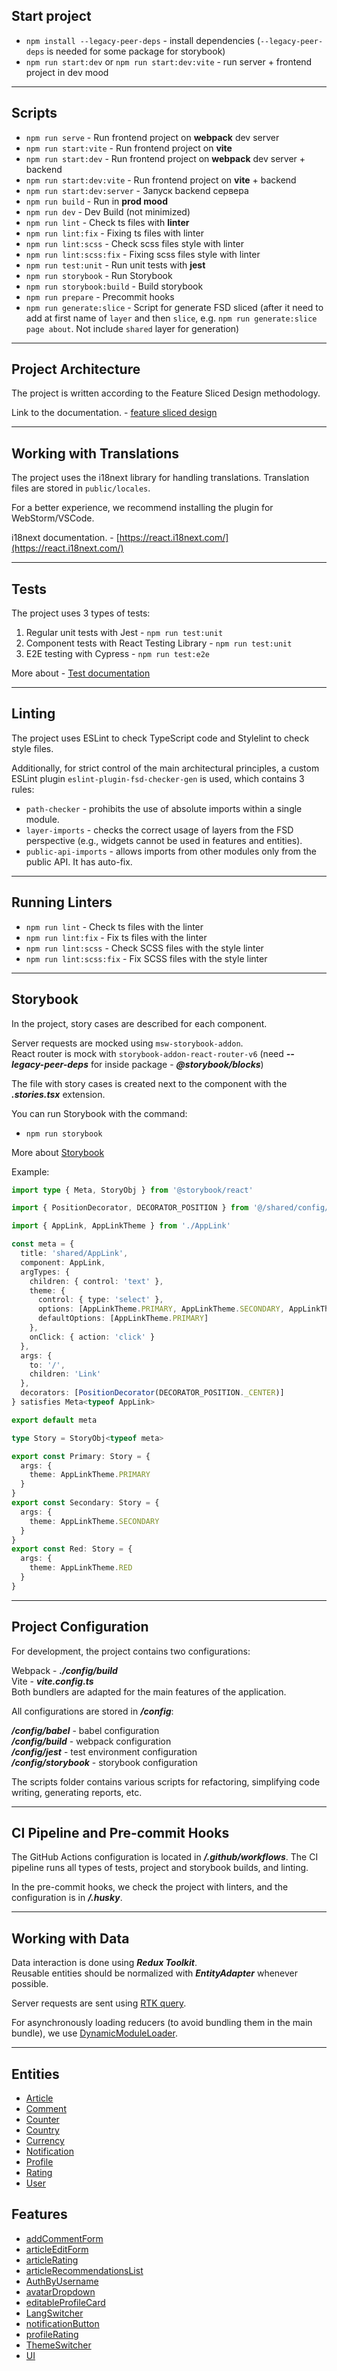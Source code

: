 ## Start project

- `npm install --legacy-peer-deps` - install dependencies (`--legacy-peer-deps` is needed for some package for storybook) <br>
- `npm run start:dev` or `npm run start:dev:vite` - run server + frontend project in dev mood
----

## Scripts

- `npm run serve` - Run frontend project on **webpack** dev server
- `npm run start:vite` - Run frontend project on **vite**
- `npm run start:dev` - Run frontend project on **webpack** dev server + backend
- `npm run start:dev:vite` - Run frontend project on **vite** + backend
- `npm run start:dev:server` - Запуск backend сервера
- `npm run build` - Run in **prod mood**
- `npm run dev` - Dev Build (not minimized)
- `npm run lint` - Check ts files with **linter**
- `npm run lint:fix` - Fixing ts files with linter
- `npm run lint:scss` - Check scss files style with linter
- `npm run lint:scss:fix` - Fixing scss files style with linter
- `npm run test:unit` - Run unit tests with **jest**
- `npm run storybook` - Run Storybook
- `npm run storybook:build` - Build storybook 
- `npm run prepare` - Precommit hooks
- `npm run generate:slice` - Script for generate FSD sliced (after it need to add at first name of `layer` and then `slice`, e.g. `npm run generate:slice page about`. Not include `shared` layer for generation)

----

## Project Architecture

The project is written according to the Feature Sliced Design methodology.

Link to the documentation. - [feature sliced design](https://feature-sliced.design/docs/get-started/tutorial)

----

## Working with Translations
The project uses the i18next library for handling translations.
Translation files are stored in `public/locales`.

For a better experience, we recommend installing the plugin for WebStorm/VSCode.

i18next documentation. - [https://react.i18next.com/](https://react.i18next.com/)

----

## Tests

The project uses 3 types of tests:
1) Regular unit tests with Jest - `npm run test:unit`
2) Component tests with React Testing Library - `npm run test:unit`
3) E2E testing with Cypress - `npm run test:e2e`

More about - [Test documentation](/docs/tests.md)

----

## Linting

The project uses ESLint to check TypeScript code and Stylelint to check style files.

Additionally, for strict control of the main architectural principles, a custom ESLint plugin `eslint-plugin-fsd-checker-gen` is used, which contains 3 rules:

- `path-checker` - prohibits the use of absolute imports within a single module.
- `layer-imports` - checks the correct usage of layers from the FSD perspective (e.g., widgets cannot be used in features and entities).
- `public-api-imports` - allows imports from other modules only from the public API. It has auto-fix.

____

## Running Linters
- `npm run lint` - Check ts files with the linter
- `npm run lint:fix` - Fix ts files with the linter
- `npm run lint:scss` - Check SCSS files with the style linter
- `npm run lint:scss:fix` - Fix SCSS files with the style linter

----

## Storybook

In the project, story cases are described for each component.

Server requests are mocked using `msw-storybook-addon`.<br>
React router is mock with  `storybook-addon-react-router-v6` (need ***--legacy-peer-deps*** for inside package - ***@storybook/blocks***)

The file with story cases is created next to the component with the ***.stories.tsx*** extension.

You can run Storybook with the command: 
- `npm run storybook`

More about [Storybook](/docs/storybook.md)

Example:

```typescript jsx
import type { Meta, StoryObj } from '@storybook/react'

import { PositionDecorator, DECORATOR_POSITION } from '@/shared/config/storybook'

import { AppLink, AppLinkTheme } from './AppLink'

const meta = {
  title: 'shared/AppLink',
  component: AppLink,
  argTypes: {
    children: { control: 'text' },
    theme: {
      control: { type: 'select' },
      options: [AppLinkTheme.PRIMARY, AppLinkTheme.SECONDARY, AppLinkTheme.RED],
      defaultOptions: [AppLinkTheme.PRIMARY]
    },
    onClick: { action: 'click' }
  },
  args: {
    to: '/',
    children: 'Link'
  },
  decorators: [PositionDecorator(DECORATOR_POSITION._CENTER)]
} satisfies Meta<typeof AppLink>

export default meta

type Story = StoryObj<typeof meta>

export const Primary: Story = {
  args: {
    theme: AppLinkTheme.PRIMARY
  }
}
export const Secondary: Story = {
  args: {
    theme: AppLinkTheme.SECONDARY
  }
}
export const Red: Story = {
  args: {
    theme: AppLinkTheme.RED
  }
}

```

----

## Project Configuration
For development, the project contains two configurations:

Webpack - ***./config/build*** <br>
Vite - ***vite.config.ts*** <br>
Both bundlers are adapted for the main features of the application.

All configurations are stored in ***/config***:

***/config/babel*** - babel configuration <br>
***/config/build*** - webpack configuration <br>
***/config/jest*** - test environment configuration <br>
***/config/storybook*** - storybook configuration <br>

The scripts folder contains various scripts for refactoring, simplifying code writing, generating reports, etc.

____

## CI Pipeline and Pre-commit Hooks

The GitHub Actions configuration is located in ***/.github/workflows***. The CI pipeline runs all types of tests, project and storybook builds, and linting.

In the pre-commit hooks, we check the project with linters, and the configuration is in ***/.husky***.

____

## Working with Data

Data interaction is done using ***Redux Toolkit***.  <br>
Reusable entities should be normalized with ***EntityAdapter*** whenever possible.

Server requests are sent using [RTK query](/src/shared/api/rtkApi.ts).

For asynchronously loading reducers (to avoid bundling them in the main bundle), 
we use [DynamicModuleLoader](/src/shared/libs/components/DynamicModalLoader.ts).

____

## Entities

- [Article](/src/entities/Article)
- [Comment](/src/entities/Comment)
- [Counter](/src/entities/Counter)
- [Country](/src/entities/Country)
- [Currency](/src/entities/Currency)
- [Notification](/src/entities/Notification)
- [Profile](/src/entities/Profile)
- [Rating](/src/entities/Rating)
- [User](/src/entities/User)

## Features

- [addCommentForm](/src/features/addCommentForm)
- [articleEditForm](/src/features/articleEditForm)
- [articleRating](/src/features/articleRating)
- [articleRecommendationsList](/src/features/articleRecommendationsList)
- [AuthByUsername](/src/features/AuthByUsername)
- [avatarDropdown](/src/features/avatarDropdown)
- [editableProfileCard](/src/features/editableProfileCard)
- [LangSwitcher](/src/widgets/LangSwitcher)
- [notificationButton](/src/features/notificationButton)
- [profileRating](/src/features/profileRating)
- [ThemeSwitcher](/src/features/ThemeSwitcher)
- [UI](/src/features/UI)
